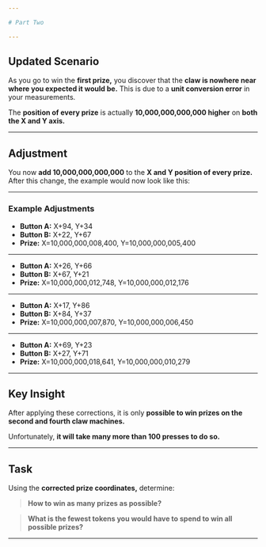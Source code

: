 ```yaml
---

# Part Two  

---
```


## Updated Scenario  

As you go to win the **first prize,** you discover that the **claw is nowhere near where you expected it would be.** This is due to a **unit conversion error** in your measurements.  

The **position of every prize** is actually **10,000,000,000,000 higher** on **both the X and Y axis.**  

---

## Adjustment  

You now **add 10,000,000,000,000** to the **X and Y position of every prize.** After this change, the example would now look like this:  

---

### Example Adjustments  

- **Button A:** X+94, Y+34  
- **Button B:** X+22, Y+67  
- **Prize:** X=10,000,000,008,400, Y=10,000,000,005,400  

---

- **Button A:** X+26, Y+66  
- **Button B:** X+67, Y+21  
- **Prize:** X=10,000,000,012,748, Y=10,000,000,012,176  

---

- **Button A:** X+17, Y+86  
- **Button B:** X+84, Y+37  
- **Prize:** X=10,000,000,007,870, Y=10,000,000,006,450  

---

- **Button A:** X+69, Y+23  
- **Button B:** X+27, Y+71  
- **Prize:** X=10,000,000,018,641, Y=10,000,000,010,279  

---

## Key Insight  

After applying these corrections, it is only **possible to win prizes on the second and fourth claw machines.**  

Unfortunately, **it will take many more than 100 presses to do so.**  

---

## Task  

Using the **corrected prize coordinates,** determine:  

> **How to win as many prizes as possible?**  

> **What is the fewest tokens you would have to spend to win all possible prizes?**  

---
